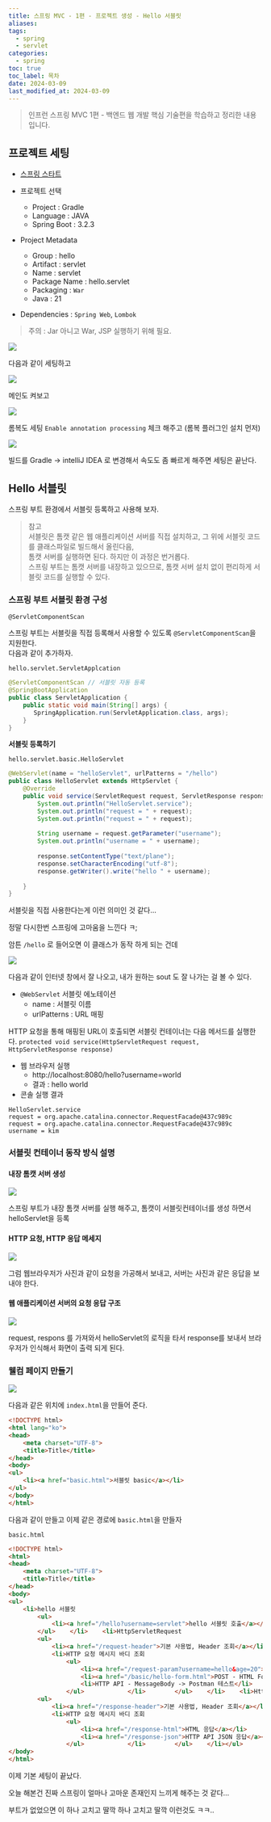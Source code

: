 ```yaml
---
title: 스프링 MVC - 1편 - 프로젝트 생성 - Hello 서블릿
aliases: 
tags:
  - spring
  - servlet
categories:
  - spring
toc: true
toc_label: 목차
date: 2024-03-09
last_modified_at: 2024-03-09
---
```

>  인프런 스프링 MVC 1편 - 백엔드 웹 개발 핵심 기술편을 학습하고 정리한 내용 입니다.

## 프로젝트 세팅

- [스프링 스타트](https://start.spring.io)

- 프로젝트 선택 
	- Project : Gradle
	- Language : JAVA
	- Spring Boot : 3.2.3
- Project Metadata
	- Group : hello
	- Artifact : servlet
	- Name : servlet
	- Package Name : hello.servlet
	- Packaging : `War`
	- Java : 21
- Dependencies : `Spring Web`, `Lombok` 

> 주의 : Jar 아니고 War, JSP 실행하기 위해 필요.


![](https://i.imgur.com/OnDEvht.png)

다음과  같이 세팅하고

![](https://i.imgur.com/tNXYS4J.png)

 메인도 켜보고

![](https://i.imgur.com/Ofbgk9K.png)

롬복도 세팅 `Enable annotation processing` 체크 해주고 (롬복 플러그인 설치 먼저)

![](https://i.imgur.com/KSTRqjy.png)

빌드를 Gradle -> intelliJ IDEA 로 변경해서 속도도 좀 빠르게 해주면 세팅은 끝난다.


## Hello 서블릿

스프링 부트 환경에서 서블릿 등록하고 사용해 보자.

> 참고 <br>
> 서블릿은 톰캣 같은 웹 애플리케이션 서버를 직접 설치하고, 그 위에 서블릿 코드를 클래스파일로 빌드해서 올린다음, <br> 톰캣 서버를 실행하면 된다. 하지만 이 과정은 번거롭다.<br>스프링 부트는 톰캣 서버를 내장하고 있으므로, 톰캣 서버 설치 없이 편리하게 서블릿 코드를 실행할 수 있다.


### 스프링 부트 서블릿 환경 구성

`@ServletComponentScan`

스프링 부트는 서블릿을 직접 등록해서 사용할 수 있도록 `@ServletComponentScan`을 지원한다. <br>다음과 같이 추가하자.

`hello.servlet.ServletApplcation`
```java
@ServletComponentScan // 서블릿 자동 등록  
@SpringBootApplication  
public class ServletApplication {  
    public static void main(String[] args) {  
       SpringApplication.run(ServletApplication.class, args);  
    }  
}
```

**서블릿 등록하기**

`hello.servlet.basic.HelloServlet`
```java
@WebServlet(name = "helloServlet", urlPatterns = "/hello")  
public class HelloServlet extends HttpServlet {  
    @Override  
    public void service(ServletRequest request, ServletResponse response) throws ServletException, IOException {  
        System.out.println("HelloServlet.service");  
        System.out.println("request = " + request);  
        System.out.println("request = " + request);  
  
        String username = request.getParameter("username");  
        System.out.println("username = " + username);  
  
        response.setContentType("text/plane");  
        response.setCharacterEncoding("utf-8");  
        response.getWriter().write("hello " + username);  
  
    }  
}
```

서블릿을 직접 사용한다는게 이런 의미인 것 같다... 

정말 다시한번 스프링에 고마움을 느낀다 ㅋ;

암튼 `/hello` 로 들어오면 이 클래스가 동작 하게 되는 건데 

![](https://i.imgur.com/hsNC5jr.png)

다음과 같이 인터넷 창에서 잘 나오고, 내가 원하는 sout 도 잘 나가는 걸 볼 수 있다.

- `@WebServlet` 서블릿 에노테이션
	- name :  서블릿 이름
	- urlPatterns : URL 매핑

HTTP 요청을 통해 매핑된 URL이 호출되면 서블릿 컨테이너는 다음 메서드를 실행한다.
`protected void service(HttpServletRequest request, HttpServletResponse response)`

- 웹 브라우저 실행
	- http://localhost:8080/hello?username=world
	- 결과 : hello world
- 콘솔 실행 결과

```
HelloServlet.service
request = org.apache.catalina.connector.RequestFacade@437c989c
request = org.apache.catalina.connector.RequestFacade@437c989c
username = kim
```


### 서블릿 컨테이너 동작 방식 설명

#### 내장 톰캣 서버 생성

![](https://i.imgur.com/CzfWMWI.png)

스프링 부트가 내장 톰캣 서버를 실행 해주고, 톰캣이 서블릿컨테이너를 생성 하면서 helloServlet을 등록

#### HTTP 요청, HTTP 응답 메세지

![](https://i.imgur.com/XNu2YjQ.png)

그럼 웹브라우저가 사진과 같이 요청을 가공해서 보내고, 서버는 사진과 같은 응답을 보내야 한다.

#### 웹 애플리케이션  서버의 요청 응답 구조

![](https://i.imgur.com/b7aeyjh.png)

request, respons 를 가져와서 helloServlet의 로직을 타서 response를 보내서 브라우저가 인식해서 
화면이 출력 되게 된다.


### 웰컴 페이지 만들기

![](https://i.imgur.com/l9Ywh2Q.png)
 
 다음과 같은 위치에 `index.html`을 만들어 준다.

```html
<!DOCTYPE html>  
<html lang="ko">  
<head>  
    <meta charset="UTF-8">  
    <title>Title</title>  
</head>  
<body>  
<ul>  
    <li><a href="basic.html">서블릿 basic</a></li>  
</ul>  
</body>  
</html>
```
다음과 같이 만들고 이제 같은 경로에 `basic.html`을 만들자

`basic.html`
```html
<!DOCTYPE html>  
<html>  
<head>  
    <meta charset="UTF-8">  
    <title>Title</title>  
</head>  
<body>  
<ul>  
    <li>hello 서블릿  
        <ul>  
            <li><a href="/hello?username=servlet">hello 서블릿 호출</a></li>  
        </ul>    </li>    <li>HttpServletRequest  
        <ul>  
            <li><a href="/request-header">기본 사용법, Header 조회</a></li>  
            <li>HTTP 요청 메시지 바디 조회  
                <ul>  
                    <li><a href="/request-param?username=hello&age=20">GET - 쿼리 파라미터</a></li>  
                    <li><a href="/basic/hello-form.html">POST - HTML Form</a></li>  
                    <li>HTTP API - MessageBody -> Postman 테스트</li>  
                </ul>            </li>        </ul>    </li>    <li>HttpServletResponse  
        <ul>  
            <li><a href="/response-header">기본 사용법, Header 조회</a></li>  
            <li>HTTP 요청 메시지 바디 조회  
                <ul>  
                    <li><a href="/response-html">HTML 응답</a></li>  
                    <li><a href="/response-json">HTTP API JSON 응답</a></li>  
                </ul>            </li>        </ul>    </li></ul>  
</body>  
</html>
```


이제 기본 세팅이 끝났다. 

오늘 해본건 진짜 스프링이 얼마나 고마운 존재인지 느끼게 해주는 것 같다...

부트가 없었으면 이 하나 고치고 딸깍 하나 고치고 딸깍 이런것도 ㅋㅋ..

